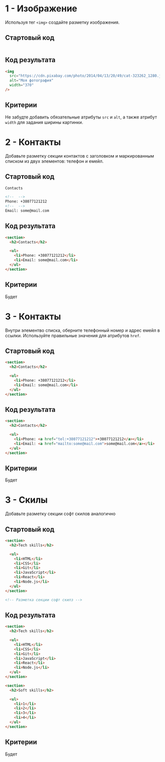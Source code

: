 # 1 - Изображение

Используя тег `<img>` создайте разметку изображения.

## Стартовый код

```html

```

## Код результата

```html
<img
  src="https://cdn.pixabay.com/photo/2014/04/13/20/49/cat-323262_1280.jpg"
  alt="Моя фотография"
  width="370"
/>
```

## Критерии

<!-- TODO: дадим абсолютную ссылку -->

Не забудте добавить обязательные атрибуты `src` и `alt`, а также атрибут `width` для задания ширины картинки.

# 2 - Контакты

<!-- TODO: Теория - там список без маркеров, обьяснить что это CSS -->

Добавьте разметку секции контактов с заголовком и маркированным списком из двух элементов: телефон и емейл.

## Стартовый код

```html
Contacts

<!--  -->
Phone: +38077121212
<!--  -->
Email: some@mail.com
```

## Код результата

```html
<section>
  <h2>Contacts</h2>

  <ul>
    <li>Phone: +38077121212</li>
    <li>Email: some@mail.com</li>
  </ul>
</section>
```

## Критерии

Будет

# 3 - Контакты

Внутри элементво списка, оберните телефонный номер и адрес емейл в ссылки. Используйте правильные значения для атрибутов `href`.

## Стартовый код

```html
<section>
  <h2>Contacts</h2>

  <ul>
    <li>Phone: +38077121212</li>
    <li>Email: some@mail.com</li>
  </ul>
</section>
```

## Код результата

```html
<section>
  <h2>Contacts</h2>

  <ul>
    <li>Phone: <a href="tel:+38077121212">+38077121212</a></li>
    <li>Email: <a href="mailto:some@mail.com">some@mail.com</a></li>
  </ul>
</section>
```

## Критерии

Будет

# 3 - Скилы

Добавьте разметку секции софт скилов аналогично

## Стартовый код

```html
<section>
  <h2>Tech skills</h2>

  <ul>
    <li>HTML</li>
    <li>CSS</li>
    <li>Git</li>
    <li>JavaScript</li>
    <li>React</li>
    <li>Node.js</li>
  </ul>
</section>

<!-- Разметка секции софт скилз -->
```

## Код результата

```html
<section>
  <h2>Tech skills</h2>

  <ul>
    <li>HTML</li>
    <li>CSS</li>
    <li>Git</li>
    <li>JavaScript</li>
    <li>React</li>
    <li>Node.js</li>
  </ul>
</section>

<section>
  <h2>Soft skills</h2>

  <ul>
    <li>1</li>
    <li>2</li>
    <li>3</li>
    <li>4</li>
  </ul>
</section>
```

## Критерии

Будет
